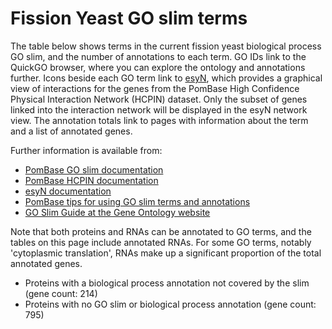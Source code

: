 # Fission Yeast GO slim terms

The table below shows terms in the current fission yeast biological
process GO slim, and the number of annotations to each term. GO IDs
link to the QuickGO browser, where you can explore the ontology and
annotations further. Icons beside each GO term link to
[esyN](http://www.esyn.org/), which provides a graphical view of
interactions for the genes from the PomBase High Confidence Physical
Interaction Network (HCPIN) dataset. Only the subset of genes linked
into the interaction network will be displayed in the esyN network
view. The annotation totals link to pages with information about the
term and a list of annotated genes.

Further information is available from:

- [PomBase GO slim documentation](documentation/pombase-go-slim-documentation)
- [PomBase HCPIN documentation](documentation/high-confidence-physical-interaction-network)
- [esyN documentation](http://www.esyn.org/tutorial.html)
- [PomBase tips for using GO slim terms and annotations](browse-curation/fission-yeast-go-slimming-tips)
- [GO Slim Guide at the Gene Ontology website](http://www.geneontology.org/GO.slims.shtml)

Note that both proteins and RNAs can be annotated to GO terms, and the
tables on this page include annotated RNAs. For some GO terms, notably
'cytoplasmic translation', RNAs make up a significant proportion of
the total annotated genes.

<app-go-slim-table></app-go-slim-table>


- Proteins with a biological process annotation not covered by the slim (gene count: 214)
- Proteins with no GO slim or biological process annotation (gene count: 795)

